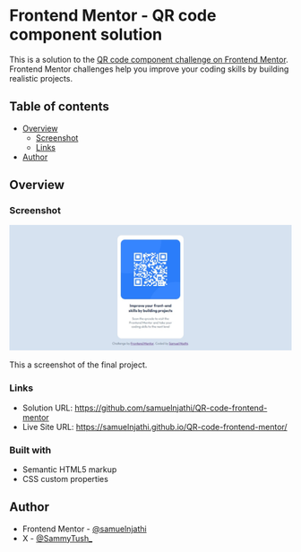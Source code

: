 # Frontend Mentor - QR code component solution

This is a solution to the [QR code component challenge on Frontend Mentor](https://www.frontendmentor.io/challenges/qr-code-component-iux_sIO_H). Frontend Mentor challenges help you improve your coding skills by building realistic projects. 

## Table of contents

- [Overview](#overview)
  - [Screenshot](#screenshot)
  - [Links](#links)
- [Author](#author)


## Overview

### Screenshot

![](./images/qr-code-project.jpg)

This a screenshot of the final project.

### Links

- Solution URL: https://github.com/samuelnjathi/QR-code-frontend-mentor
- Live Site URL: https://samuelnjathi.github.io/QR-code-frontend-mentor/

### Built with

- Semantic HTML5 markup
- CSS custom properties

## Author

- Frontend Mentor - [@samuelnjathi](https://www.frontendmentor.io/profile/samuelnjathi)
- X - [@SammyTush_](https://x.com/SammyTush_)



